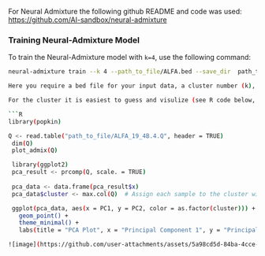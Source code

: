 For Neural Admixture the following github README and code was used:
https://github.com/AI-sandbox/neural-admixture

### Training Neural-Admixture Model

To train the Neural-Admixture model with `k=4`, use the following command:

```bash
neural-admixture train --k 4 --path_to_file/ALFA.bed --save_dir  path_to_file/NEURAL_ADMIXTURE_OUTPUTS/ --name ALFA_k4 --seed 42

Here you require a bed file for your input data, a cluster number (k), a directory to save the file (--save_dir), the name of the output file (--name), and a seed (--seed)

For the cluster it is easiest to guess and visulize (see R code below, you will use the .Q output file from Neural Admixture for this). I started with k=8 to see how the clusters compared to the 8 genetic ancestries given in the Gnomix pretrained model

```R
library(popkin)

Q <- read.table("path_to_file/ALFA_19_4B.4.Q", header = TRUE)
 dim(Q)
 plot_admix(Q)

 library(ggplot2)
 pca_result <- prcomp(Q, scale. = TRUE)
 
 pca_data <- data.frame(pca_result$x)
 pca_data$cluster <- max.col(Q)  # Assign each sample to the cluster with the highest probability

 ggplot(pca_data, aes(x = PC1, y = PC2, color = as.factor(cluster))) + 
   geom_point() +
   theme_minimal() +
   labs(title = "PCA Plot", x = "Principal Component 1", y = "Principal Component 2", color = "Cluster")

![image](https://github.com/user-attachments/assets/5a98cd5d-84ba-4cce-b3f9-55c585e410ee)

 
